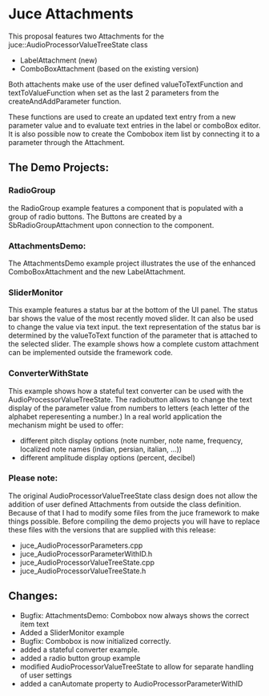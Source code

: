 # Juce Attachments

This proposal features two Attachments for the juce::AudioProcessorValueTreeState class
- LabelAttachment (new)
- ComboBoxAttachment (based on the existing version)

Both attachents make use of the user defined valueToTextFunction and textToValueFunction when set as the last 2 parameters from the createAndAddParameter function.

These functions are used to create an updated text entry from a new parameter value and to evaluate text entries in the label or comboBox editor.
It is also possible now to create the Combobox item list by connecting it to a parameter through the Attachment.

## The Demo Projects:

### RadioGroup
the RadioGroup example features a component that is populated with a group of radio buttons. The Buttons are created by a SbRadioGroupAttachment upon connection to the component.

### AttachmentsDemo:
The AttachmentsDemo example project illustrates the use of the enhanced ComboBoxAttachment and the new LabelAttachment.

### SliderMonitor
This example features a status bar at the bottom of the UI panel. The status bar shows the value of the most recently moved slider. It can also be used to change the value via text input. the text representation of the status bar is determined by the valueToText function of the parameter that is attached to the selected slider.
The example shows how a complete custom attachment can be implemented outside the framework code. 

### ConverterWithState
This example shows how a stateful text converter can be used with the AudioProcessorValueTreeState.
The radiobutton allows to change the text display of the parameter value from numbers to letters (each letter of the alphabet reperesenting a number.)
In a real world application the mechanism might be used to offer:
- different pitch display options (note number, note name, frequency, localized note names (indian, persian, italian, ...))
- different amplitude display options (percent, decibel)

### Please note:
The original AudioProcessorValueTreeState class design does not allow the addition of user defined Attachments from outside the class definition. Because of that I had to modify some files from the juce framework to make things possible.
Before compiling the demo projects you will have to replace these files with the versions that are supplied with this release:
 - juce_AudioProcessorParameters.cpp
 - juce_AudioProcessorParameterWithID.h
 - juce_AudioProcessorValueTreeState.cpp
 - juce_AudioProcessorValueTreeState.h


## Changes:
- Bugfix: AttachmentsDemo: Combobox now always shows the correct item text 
- Added a SliderMonitor example 
- Bugfix: Combobox is now initialized correctly.
- added a stateful converter example.
- added a radio button group example
- modified AudioProcessorValueTreeState to allow for separate handling of user settings
- added a canAutomate property to AudioProcessorParameterWithID

 
